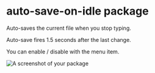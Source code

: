 # auto-save-on-idle package

Auto-saves the current file when you stop typing.

Auto-save fires 1.5 seconds after the last change.

You can enable / disable with the menu item.


![A screenshot of your package](https://f.cloud.github.com/assets/69169/2290250/c35d867a-a017-11e3-86be-cd7c5bf3ff9b.gif)
